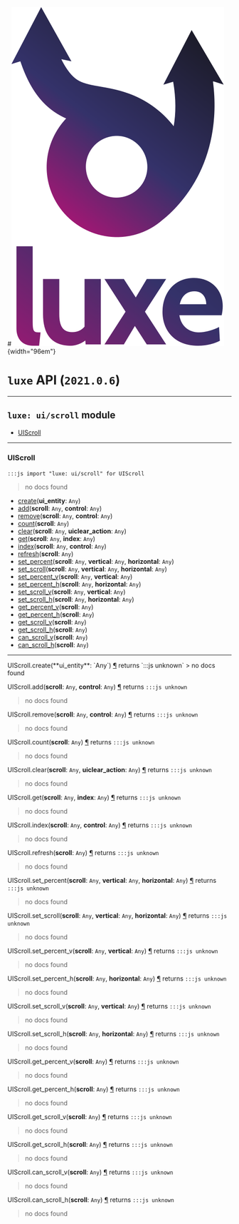 #![](../../images/luxe-dark.svg){width="96em"}

# `luxe` API (`2021.0.6`)  


---

## `luxe: ui/scroll` module

- [UIScroll](#uiscroll)   

---

### UIScroll
`:::js import "luxe: ui/scroll" for UIScroll`
> no docs found

- [create](#UIScroll.create)(**ui_entity**: `Any`)
- [add](#UIScroll.add+2)(**scroll**: `Any`, **control**: `Any`)
- [remove](#UIScroll.remove+2)(**scroll**: `Any`, **control**: `Any`)
- [count](#UIScroll.count)(**scroll**: `Any`)
- [clear](#UIScroll.clear+2)(**scroll**: `Any`, **uiclear_action**: `Any`)
- [get](#UIScroll.get+2)(**scroll**: `Any`, **index**: `Any`)
- [index](#UIScroll.index+2)(**scroll**: `Any`, **control**: `Any`)
- [refresh](#UIScroll.refresh)(**scroll**: `Any`)
- [set_percent](#UIScroll.set_percent+3)(**scroll**: `Any`, **vertical**: `Any`, **horizontal**: `Any`)
- [set_scroll](#UIScroll.set_scroll+3)(**scroll**: `Any`, **vertical**: `Any`, **horizontal**: `Any`)
- [set_percent_v](#UIScroll.set_percent_v+2)(**scroll**: `Any`, **vertical**: `Any`)
- [set_percent_h](#UIScroll.set_percent_h+2)(**scroll**: `Any`, **horizontal**: `Any`)
- [set_scroll_v](#UIScroll.set_scroll_v+2)(**scroll**: `Any`, **vertical**: `Any`)
- [set_scroll_h](#UIScroll.set_scroll_h+2)(**scroll**: `Any`, **horizontal**: `Any`)
- [get_percent_v](#UIScroll.get_percent_v)(**scroll**: `Any`)
- [get_percent_h](#UIScroll.get_percent_h)(**scroll**: `Any`)
- [get_scroll_v](#UIScroll.get_scroll_v)(**scroll**: `Any`)
- [get_scroll_h](#UIScroll.get_scroll_h)(**scroll**: `Any`)
- [can_scroll_v](#UIScroll.can_scroll_v)(**scroll**: `Any`)
- [can_scroll_h](#UIScroll.can_scroll_h)(**scroll**: `Any`)

<hr/>
<endpoint module="luxe: ui/scroll" class="UIScroll" signature="create(ui_entity : Any)"></endpoint>
<signature id="UIScroll.create">UIScroll.create(**ui_entity**: `Any`)
<a class="headerlink" href="#UIScroll.create" title="Permanent link">¶</a></signature>
<span class='api_ret'>returns</span> `:::js unknown`
> no docs found   

<endpoint module="luxe: ui/scroll" class="UIScroll" signature="add(scroll : Any, control : Any)"></endpoint>
<signature id="UIScroll.add+2">UIScroll.add(**scroll**: `Any`, **control**: `Any`)
<a class="headerlink" href="#UIScroll.add+2" title="Permanent link">¶</a></signature>
<span class='api_ret'>returns</span> `:::js unknown`
> no docs found   

<endpoint module="luxe: ui/scroll" class="UIScroll" signature="remove(scroll : Any, control : Any)"></endpoint>
<signature id="UIScroll.remove+2">UIScroll.remove(**scroll**: `Any`, **control**: `Any`)
<a class="headerlink" href="#UIScroll.remove+2" title="Permanent link">¶</a></signature>
<span class='api_ret'>returns</span> `:::js unknown`
> no docs found   

<endpoint module="luxe: ui/scroll" class="UIScroll" signature="count(scroll : Any)"></endpoint>
<signature id="UIScroll.count">UIScroll.count(**scroll**: `Any`)
<a class="headerlink" href="#UIScroll.count" title="Permanent link">¶</a></signature>
<span class='api_ret'>returns</span> `:::js unknown`
> no docs found   

<endpoint module="luxe: ui/scroll" class="UIScroll" signature="clear(scroll : Any, uiclear_action : Any)"></endpoint>
<signature id="UIScroll.clear+2">UIScroll.clear(**scroll**: `Any`, **uiclear_action**: `Any`)
<a class="headerlink" href="#UIScroll.clear+2" title="Permanent link">¶</a></signature>
<span class='api_ret'>returns</span> `:::js unknown`
> no docs found   

<endpoint module="luxe: ui/scroll" class="UIScroll" signature="get(scroll : Any, index : Any)"></endpoint>
<signature id="UIScroll.get+2">UIScroll.get(**scroll**: `Any`, **index**: `Any`)
<a class="headerlink" href="#UIScroll.get+2" title="Permanent link">¶</a></signature>
<span class='api_ret'>returns</span> `:::js unknown`
> no docs found   

<endpoint module="luxe: ui/scroll" class="UIScroll" signature="index(scroll : Any, control : Any)"></endpoint>
<signature id="UIScroll.index+2">UIScroll.index(**scroll**: `Any`, **control**: `Any`)
<a class="headerlink" href="#UIScroll.index+2" title="Permanent link">¶</a></signature>
<span class='api_ret'>returns</span> `:::js unknown`
> no docs found   

<endpoint module="luxe: ui/scroll" class="UIScroll" signature="refresh(scroll : Any)"></endpoint>
<signature id="UIScroll.refresh">UIScroll.refresh(**scroll**: `Any`)
<a class="headerlink" href="#UIScroll.refresh" title="Permanent link">¶</a></signature>
<span class='api_ret'>returns</span> `:::js unknown`
> no docs found   

<endpoint module="luxe: ui/scroll" class="UIScroll" signature="set_percent(scroll : Any, vertical : Any, horizontal : Any)"></endpoint>
<signature id="UIScroll.set_percent+3">UIScroll.set_percent(**scroll**: `Any`, **vertical**: `Any`, **horizontal**: `Any`)
<a class="headerlink" href="#UIScroll.set_percent+3" title="Permanent link">¶</a></signature>
<span class='api_ret'>returns</span> `:::js unknown`
> no docs found   

<endpoint module="luxe: ui/scroll" class="UIScroll" signature="set_scroll(scroll : Any, vertical : Any, horizontal : Any)"></endpoint>
<signature id="UIScroll.set_scroll+3">UIScroll.set_scroll(**scroll**: `Any`, **vertical**: `Any`, **horizontal**: `Any`)
<a class="headerlink" href="#UIScroll.set_scroll+3" title="Permanent link">¶</a></signature>
<span class='api_ret'>returns</span> `:::js unknown`
> no docs found   

<endpoint module="luxe: ui/scroll" class="UIScroll" signature="set_percent_v(scroll : Any, vertical : Any)"></endpoint>
<signature id="UIScroll.set_percent_v+2">UIScroll.set_percent_v(**scroll**: `Any`, **vertical**: `Any`)
<a class="headerlink" href="#UIScroll.set_percent_v+2" title="Permanent link">¶</a></signature>
<span class='api_ret'>returns</span> `:::js unknown`
> no docs found   

<endpoint module="luxe: ui/scroll" class="UIScroll" signature="set_percent_h(scroll : Any, horizontal : Any)"></endpoint>
<signature id="UIScroll.set_percent_h+2">UIScroll.set_percent_h(**scroll**: `Any`, **horizontal**: `Any`)
<a class="headerlink" href="#UIScroll.set_percent_h+2" title="Permanent link">¶</a></signature>
<span class='api_ret'>returns</span> `:::js unknown`
> no docs found   

<endpoint module="luxe: ui/scroll" class="UIScroll" signature="set_scroll_v(scroll : Any, vertical : Any)"></endpoint>
<signature id="UIScroll.set_scroll_v+2">UIScroll.set_scroll_v(**scroll**: `Any`, **vertical**: `Any`)
<a class="headerlink" href="#UIScroll.set_scroll_v+2" title="Permanent link">¶</a></signature>
<span class='api_ret'>returns</span> `:::js unknown`
> no docs found   

<endpoint module="luxe: ui/scroll" class="UIScroll" signature="set_scroll_h(scroll : Any, horizontal : Any)"></endpoint>
<signature id="UIScroll.set_scroll_h+2">UIScroll.set_scroll_h(**scroll**: `Any`, **horizontal**: `Any`)
<a class="headerlink" href="#UIScroll.set_scroll_h+2" title="Permanent link">¶</a></signature>
<span class='api_ret'>returns</span> `:::js unknown`
> no docs found   

<endpoint module="luxe: ui/scroll" class="UIScroll" signature="get_percent_v(scroll : Any)"></endpoint>
<signature id="UIScroll.get_percent_v">UIScroll.get_percent_v(**scroll**: `Any`)
<a class="headerlink" href="#UIScroll.get_percent_v" title="Permanent link">¶</a></signature>
<span class='api_ret'>returns</span> `:::js unknown`
> no docs found   

<endpoint module="luxe: ui/scroll" class="UIScroll" signature="get_percent_h(scroll : Any)"></endpoint>
<signature id="UIScroll.get_percent_h">UIScroll.get_percent_h(**scroll**: `Any`)
<a class="headerlink" href="#UIScroll.get_percent_h" title="Permanent link">¶</a></signature>
<span class='api_ret'>returns</span> `:::js unknown`
> no docs found   

<endpoint module="luxe: ui/scroll" class="UIScroll" signature="get_scroll_v(scroll : Any)"></endpoint>
<signature id="UIScroll.get_scroll_v">UIScroll.get_scroll_v(**scroll**: `Any`)
<a class="headerlink" href="#UIScroll.get_scroll_v" title="Permanent link">¶</a></signature>
<span class='api_ret'>returns</span> `:::js unknown`
> no docs found   

<endpoint module="luxe: ui/scroll" class="UIScroll" signature="get_scroll_h(scroll : Any)"></endpoint>
<signature id="UIScroll.get_scroll_h">UIScroll.get_scroll_h(**scroll**: `Any`)
<a class="headerlink" href="#UIScroll.get_scroll_h" title="Permanent link">¶</a></signature>
<span class='api_ret'>returns</span> `:::js unknown`
> no docs found   

<endpoint module="luxe: ui/scroll" class="UIScroll" signature="can_scroll_v(scroll : Any)"></endpoint>
<signature id="UIScroll.can_scroll_v">UIScroll.can_scroll_v(**scroll**: `Any`)
<a class="headerlink" href="#UIScroll.can_scroll_v" title="Permanent link">¶</a></signature>
<span class='api_ret'>returns</span> `:::js unknown`
> no docs found   

<endpoint module="luxe: ui/scroll" class="UIScroll" signature="can_scroll_h(scroll : Any)"></endpoint>
<signature id="UIScroll.can_scroll_h">UIScroll.can_scroll_h(**scroll**: `Any`)
<a class="headerlink" href="#UIScroll.can_scroll_h" title="Permanent link">¶</a></signature>
<span class='api_ret'>returns</span> `:::js unknown`
> no docs found   

